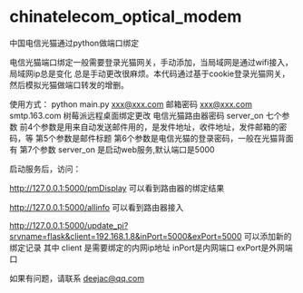 # chinatelecom_optical_modem
中国电信光猫通过python做端口绑定

电信光猫端口绑定一般需要登录光猫网关，手动添加，当局域网是通过wifi接入，局域网ip总是变化
总是手动更改很麻烦。本代码通过基于cookie登录光猫网关，然后模拟光猫做端口转发的增删。

使用方式：
python main.py  xxx@xxx.com 邮箱密码 xxx@xxx.com smtp.163.com 树莓派远程桌面绑定更改 电信光猫路由器密码 server_on
七个参数
前4个参数是用来自动发送邮件用的，是发件地址，收件地址，发件邮箱的密码，等
第5个参数是邮件标题
第6个参数是电信光猫的登录密码，一般在光猫背面有
第7个参数 server_on 是启动web服务,默认端口是5000


启动服务后，访问：

http://127.0.0.1:5000/pmDisplay 可以看到路由器的绑定结果

http://127.0.0.1:5000/allinfo   可以看到路由器接入

http://127.0.0.1:5000/update_pi?srvname=flask&client=192.168.1.8&inPort=5000&exPort=5000 可以添加新的绑定记录
其中 client 是需要绑定的内网ip地址
inPort是内网端口
exPort是外网端口

如果有问题，请联系 deejac@qq.com
